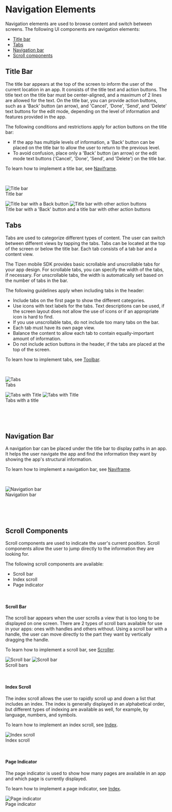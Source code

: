 # Navigation Elements



Navigation elements are used to browse content and switch between screens. The following UI components are navigation elements:

-   [Title bar](#title_)
-   [Tabs](#tabs_)
-   [Navigation bar](#navi_)
-   [Scroll components](#scroll_)

<a name="title_"></a>
## Title Bar

The title bar appears at the top of the screen to inform the user of the current location in an app. It consists of the title text and action buttons. The title text on the title bar must be center-aligned, and a maximum of 2 lines are allowed for the text. On the title bar, you can provide action buttons, such as a 'Back' button (an arrow), and 'Cancel', 'Done', 'Send', and 'Delete' text buttons for the edit mode, depending on the level of information and features provided in the app.

The following conditions and restrictions apply for action buttons on the title bar:

-   If the app has multiple levels of information, a 'Back' button can be placed on the title bar to allow the user to return to the previous level.
-   To avoid confusion, place only a 'Back' button (an arrow) or the edit mode text buttons ('Cancel', 'Done', 'Send', and 'Delete') on the title bar.

To learn how to implement a title bar, see [Naviframe](../../../native/guides/ui/efl/container-naviframe.md).

 


![Title bar](media/5.1.1_a-259x460.png)  
Title bar


![Title bar with a Back button ](media/5.1.1_b-260x39.png) ![Title bar with other action buttons](media/5.1.1_c-260x39.png)  
Title bar with a 'Back' button and a title bar with other action buttons


<a name="tabs_"></a>
## Tabs

Tabs are used to categorize different types of content. The user can switch between different views by tapping the tabs. Tabs can be located at the top of the screen or below the title bar. Each tab consists of a tab bar and a content view.

The Tizen mobile SDK provides basic scrollable and unscrollable tabs for your app design. For scrollable tabs, you can specify the width of the tabs, if necessary. For unscrollable tabs, the width is automatically set based on the number of tabs in the bar.

The following guidelines apply when including tabs in the header:

-   Include tabs on the first page to show the different categories.
-   Use icons with text labels for the tabs. Text descriptions can be used, if the screen layout does not allow the use of icons or if an appropriate icon is hard to find.
-   If you use unscrollable tabs, do not include too many tabs on the bar.
-   Each tab must have its own page view.
-   Balance the content to allow each tab to contain equally-important amount of information.
-   Do not include action buttons in the header, if the tabs are placed at the top of the screen.

To learn how to implement tabs, see [Toolbar](../../../native/guides/ui/efl/component-toolbar.md).

 


![Tabs](media/5.1.2_a-260x39.png)  
Tabs


![Tabs with Title](media/tabs1-260x65.png) ![Tabs with Title](media/tabs2-260x65.png)  
Tabs with a title


 

 
<a name="navi_"></a>
## Navigation Bar

A navigation bar can be placed under the title bar to display paths in an app. It helps the user navigate the app and find the information they want by showing the app's structural information.

To learn how to implement a navigation bar, see [Naviframe](../../../native/guides/ui/efl/container-naviframe.md).

 



![Navigation bar](media/tabs3-260x65.png)  
Navigation bar


 

 
<a name="scroll_"></a>
## Scroll Components

Scroll components are used to indicate the user's current position. Scroll components allow the user to jump directly to the information they are looking for.

The following scroll components are available:

-   Scroll bar
-   Index scroll
-   Page indicator

 
<a name="scroll_bar"></a>
#### Scroll Bar

The scroll bar appears when the user scrolls a view that is too long to be displayed on one screen. There are 2 types of scroll bars available for use in your apps: ones with handles and others without. Using a scroll bar with a handle, the user can move directly to the part they want by vertically dragging the handle.

To learn how to implement a scroll bar, see [Scroller](../../../native/guides/ui/efl/container-scroller.md).



![Scroll bar](media/5.1.4_a-259x460.png) ![Scroll bar](media/5.1.4_b-259x460.png)  
Scroll bars



 
<a name="index_scroll"></a>
#### Index Scroll

The index scroll allows the user to rapidly scroll up and down a list that includes an index. The index is generally displayed in an alphabetical order, but different types of indexing are available as well, for example, by language, numbers, and symbols.

To learn how to implement an index scroll, see [Index](../../../native/guides/ui/efl/component-index-m.md).



![Index scroll](media/5.1.4_c-259x460.png)  
Index scroll



 
<a name="page_indicator"></a>
#### Page Indicator

The page indicator is used to show how many pages are available in an app and which page is currently displayed.

To learn how to implement a page indicator, see [Index](../../../native/guides/ui/efl/component-index-m.md).



![Page indicator](media/5.1.4_d-259x460.png)  
Page indicator
